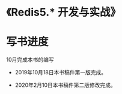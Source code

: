 # 《Redis5.* 开发与实战》




写书进度
=========
10月完成本书的编写

- 2019年10月18日本书稿件第一版完成。

- 2020年2月10日本书稿件第二版修改完成。

